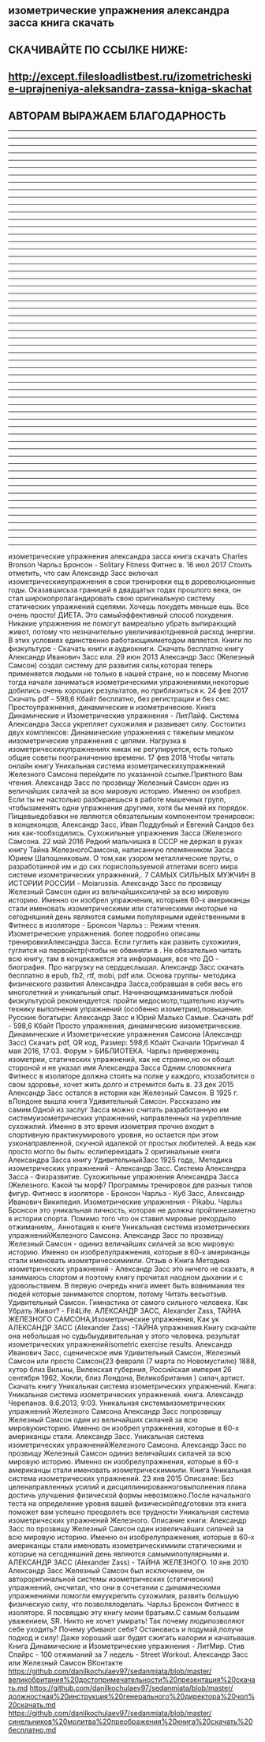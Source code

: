 изометрические упражнения александра засса книга скачать
--------------------------------------------------
СКАЧИВАЙТЕ ПО ССЫЛКЕ НИЖЕ:
--------------------------------------------------
http://except.filesloadlistbest.ru/izometricheskie-uprajneniya-aleksandra-zassa-kniga-skachat
--------------------------------------------------
АВТОРАМ ВЫРАЖАЕМ БЛАГОДАРНОСТЬ
--------------------------------------------------
--------------------------------------------------
--------------------------------------------------
--------------------------------------------------
--------------------------------------------------
--------------------------------------------------
--------------------------------------------------
--------------------------------------------------
--------------------------------------------------
--------------------------------------------------
--------------------------------------------------
--------------------------------------------------
--------------------------------------------------
--------------------------------------------------
--------------------------------------------------
--------------------------------------------------
--------------------------------------------------
--------------------------------------------------
--------------------------------------------------
--------------------------------------------------
--------------------------------------------------
--------------------------------------------------
--------------------------------------------------
--------------------------------------------------
--------------------------------------------------
--------------------------------------------------
--------------------------------------------------
--------------------------------------------------
--------------------------------------------------
--------------------------------------------------
--------------------------------------------------
--------------------------------------------------
--------------------------------------------------
--------------------------------------------------
--------------------------------------------------
--------------------------------------------------
--------------------------------------------------
--------------------------------------------------
--------------------------------------------------
--------------------------------------------------
--------------------------------------------------
--------------------------------------------------
--------------------------------------------------
--------------------------------------------------
--------------------------------------------------
--------------------------------------------------
--------------------------------------------------
--------------------------------------------------
--------------------------------------------------
--------------------------------------------------
--------------------------------------------------
--------------------------------------------------
--------------------------------------------------
--------------------------------------------------
--------------------------------------------------
--------------------------------------------------
--------------------------------------------------
--------------------------------------------------
изометрические упражнения александра засса книга скачать Charles Bronson  Чарльз Бронсон - Solitary Fitness  Фитнес в. 16 июл 2017  Стоить отметить, что сам Александр Засс включал изометрическиеупражнения в свои тренировки ещ в дореволюционные годы. Оказавшисьза границей в двадцатых годах прошлого века, он стал широкопропагандировать свою оригинальную систему статических упражнений сцепями. Хочешь похудеть  меньше ешь. Все очень просто! ДИЕТА. Это самыйэффективный способ похудения. Никакие упражнения не помогут вамреально убрать выпирающий живот, потому что незначительно увеличиваютдневной расход энергии. В этих условиях единственно работающимметодом является. Книги по физкультуре - Скачать книги и аудиокниги. Скачать бесплатно книгу Александр Иванович Засс или. 29 июн 2013  Александр Засс (Железный Самсон) создал систему для развития силы,которая теперь применяется людьми не только в нашей стране, но и повсему  Многие тогда начали заниматься изометрическими упражнениями,некоторые добились очень хороших результатов, но приблизиться к. 24 фев 2017  Cкачать pdf - 598,6 Кбайт бесплатно, без регистрации и без смс. Простоупражнения, динамические и изометрические. Книга Динамические и Изометрические упражнения  - ЛитЛайф. Система Александра Засса укрепляет сухожилия и развивает силу. Состоитиз двух комплексов: Динамические упражнения с тяжелым мешком иизометрические упражнения с цепями. Нагрузка в изометрическихупражнениях никак не регулируется, есть только общие советы поограничению времени. 17 фев 2018  Чтобы читать онлайн книгу  Уникальная система изометрическихупражнений Железного Самсона  перейдите по указанной ссылке.Приятного Вам чтения.  Александр Засс по прозвищу Железный Самсон один из величайших силачей за всю мировую историю. Именно он изобрел. Если ты не настолько разбираешься в работе мышечных групп, чтобызаменять одни упражнения другими, хотя бы меняй их порядок.  Пищевыедобавки не являются обязательным компонентом тренировок: в концеконцов, Александр Засс, Иван Поддубный и Евгений Сандов без них как-тообходились. Сухожильные упражнения Засса (Железного Самсона. 22 май 2016  Редкий мальчишка в СССР не держал в руках книгу Тайна ЖелезногоСамсона, написанную племянником Засса Юрием Шапошниковым. О том,как  узором металлические пруты, о разработанной им и до сих пориспользуемой атлетами всего мира системе изометрических упражнений,. 7 САМЫХ СИЛЬНЫХ МУЖЧИН В ИСТОРИИ РОССИИ - Moiarussia. Александр Засс по прозвищу Железный Самсон  один из величайшихсилачей за всю мировую историю. Именно он изобрел упражнения, которыев 60-х американцы стали именовать изометрическими или статическими икоторые на сегодняшний день являются самыми популярными идейственными в
Фитнесс в изоляторе - Бронсон Чарльз :: Режим чтения. Изометрические упражнения.  более подробно описаны тренировкиАлександра Засса. Если гуглить как развить сухожилия, гуглится на первойстр(чтобы не обвиняли в . Не обязательно читать всю книгу, там в концекажется эта информация, все что ДО - биография. Про нагрузку на сердцеслышал. Александр Засс  скачать бесплатно в epub, fb2, rtf, mobi, pdf или. Основа группы- методика физического развития Александра Засса,собравшая в себя весь его многолетний и уникальный опыт. Начинающимзаниматься любой физкультурой рекомендуется: пройти медосмотр,тщательно изучить технику выполнения упражнений (особенно изометрии),повышение. Русские богатыри: Александр Засс и Юрий Малько  Самые. Cкачать pdf - 598,6 Кбайт Просто упражнения, динамические иизометрические.  Динамические и Изометрические упражнения Самсона (Александр Засс)  Скачать pdf, QR код, Размер: 598,6 Кбайт Скачали 1Оригинал 4 мая 2016, 17:03. Форум  > БИБЛИОТЕКА. Чарльз приверженец изометрии, статических упражнений, как не странно,но он обошл стороной и не указал имя Александра Засса  Одним словомкнига Фитнесс в изоляторе должна стоять на полке у каждого, ктозаботится о свом здоровье, хочет жить долго и стремится быть в. 23 дек 2015  Александр Засс остался в истории как Железный Самсон.  В 1925 г. вЛондоне вышла книга Удивительный Самсон. Рассказано им самим.Одной из заслуг Засса можно считать разработанную им системуизометрических упражнений, направленных на укрепление сухожилий. Именно в это время изометрия прочно входит в спортивную практикумирового уровня, но остается при этом узконаправленной, скучной идалекой от простых любителей. А ведь как просто могло бы быть: еслипереиздать 2 оригинальные книги Александра Засса  книгу УдивительныйЗасс 1925 года,. Методика изометрических упражнений - Александр Засс. Система Александра Засса - Физразвитие. Сухожильные упражнения Александра Засса (Железного. Какой ты морф? Программы тренировок для разных типов фигур. Фитнесс в изоляторе - Бронсон Чарльз - Куб
Засс, Александр Иванович  Википедия. Изометрические упражнения - Pikabu. Чарльз Бронсон  это уникальная личность, которая не должна пройтинезаметно в истории спорта. Помимо того что он ставил мировые рекордыпо отжиманиям,. Аннотация к книге Уникальная система изометрических упражненийЖелезного Самсона. Александр Засс по прозвищу Железный Самсон - одиниз величайших силачей за всю мировую историю. Именно он изобрелупражнения, которые в 60-х американцы стали именовать изометрическимиили. Отзыв о Книга Методика изометрических упражнений - Александр Засс это ничего не сказать, я занимаюсь спортом и поэтому книгу прочитал наодном дыхании и с удовольствием. В первую очередь книга имеет быть вовнимании тех людей которые занимаются спортом, потому Читать весьотзыв. Удивительный Самсон. Гимнастика от самого сильного человека. Как Убрать Живот? - Fit4Life. АЛЕКСАНДР ЗАСС, Alexander Zass, ТАЙНА ЖЕЛЕЗНОГО САМСОНА,Изометрические упражнения, Как ук АЛЕКСАНДР ЗАСС (Alexander Zass) -ТАЙНА  упражнения.Книгу скачайте она небольшая но судьбыудивительная у этого человека.  результат изометрических упражненийisometric exercise results. Александр Иванович Засс, сценическое имя Удивительный Самсон, Железный Самсон или просто Самсон(23 февраля (7 марта по Новомустилю) 1888, хутор близ Вильны, Виленская губерния, Российская империя 26 сентября 1962, Хокли, близ Лондона, Великобритания )  силач,артист. Скачать книгу Уникальная система изометрических упражнений. Книга: Уникальная система изометрических упражнений. книга. Александр Черепанов. 8.6.2013, 9:03. Уникальная системаизометрических упражнений Железного Самсона Александр Засс попрозвищу Железный Самсон  один из величайших силачей за всю мировуюисторию. Именно он изобрел упражнения, которые в 60-х американцы стали. Александр Засс. Уникальная система изометрических упражненийЖелезного Самсона. Александр Засс по прозвищу Железный Самсон  одиниз величайших силачей за всю мировую историю. Именно он изобрелупражнения, которые в 60-х американцы стали именовать изометрическимиили. Книга Уникальная система изометрических упражнений. 23 янв 2015  Описание: Без целенаправленных усилий и дисциплинированноговыполнения плана достичь улучшения физической формы невозможно.После начального теста на определение уровня вашей физическойподготовки эта книга поможет вам успешно преодолеть все трудности
Уникальная система изометрических упражнений Железного. Описание книги: Александр Засс по прозвищу Железный Самсон  один извеличайших силачей за всю мировую историю. Именно он изобрелупражнения, которые в 60-х американцы стали именовать изометрическимиили статическими и которые на сегодняшний день являются самымипопулярными и. АЛЕКСАНДР ЗАСС (Alexander Zass) - ТАЙНА ЖЕЛЕЗНОГО. 10 янв 2010  Александр Засс Железный Самсон был исключением, он автороригинальной системы изометрических (статических) упражнений, онсчитал, что они в сочетании с динамическими упражнениями помогли емуукрепить сухожилия, развить большую физическую силу, что позволялоделать. Чарльз Бронсон Фитнесс в изоляторе. Я посвящаю эту книгу моим братьям.С самым большим уважением, SR. Никто не хочет умирать! Так почему людипозволяют себе уходить? Почему убивают себя? Остановись и подумай,получи подход и силу! Даже хороший шаг будет сжигать калории и качатьваше. Книга Динамические и Изометрические упражнения  - ЛитМир. Стив Спайрс - 100 отжиманий за 7 недель - Street Workout. Александр Засс или Железный Самсон  ВКонтакте
https://github.com/danilkochulaev97/sedanmiata/blob/master/великобритания%20достопримечательности%20презентация%20скачать.md
https://github.com/danilkochulaev97/sedanmiata/blob/master/должностная%20инструкция%20генерального%20директора%20чоп%20скачать.md
https://github.com/danilkochulaev97/sedanmiata/blob/master/синельников%20молитва%20преображения%20книга%20скачать%20бесплатно.md